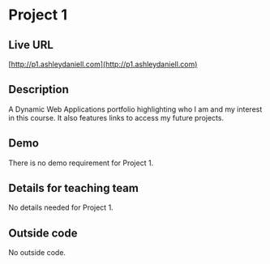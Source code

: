 # Project 1

## Live URL
[http://p1.ashleydaniell.com](http://p1.ashleydaniell.com)

## Description
A Dynamic Web Applications portfolio highlighting who I am and my interest in this course. It also features links to access my future projects. 

## Demo
There is no demo requirement for Project 1. 

## Details for teaching team
No details needed for Project 1. 

## Outside code 
No outside code.


